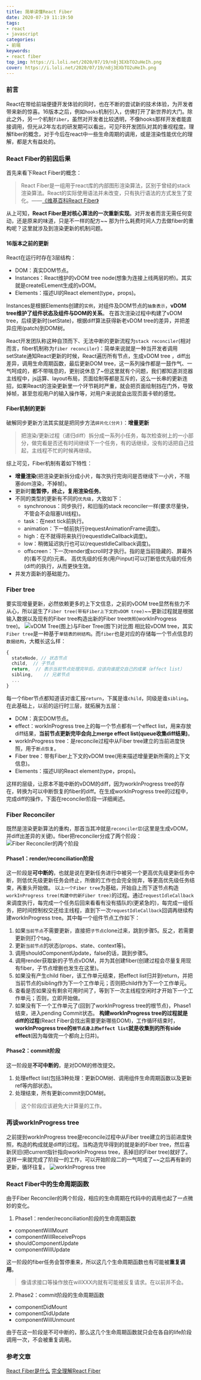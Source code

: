 ```yaml
---
title: 简单读懂React Fiber
date: 2020-07-19 11:19:50
tags:
- react
- javascript
categories:
- 前端
keywords:
- react fiber
top_img: https://i.loli.net/2020/07/19/n8j3EXbTO2uHeIh.png
cover: https://i.loli.net/2020/07/19/n8j3EXbTO2uHeIh.png
---
```


### 前言
React在带给前端便捷开发体验的同时，也在不断的尝试新的技术体验，为开发者带来新的惊喜。16版本之后，例如`hooks`机制引入，仿佛打开了新世界的大门。除此之外，另一个机制`fiber`，虽然对开发者比较透明，不像hooks那样开发者能直接调用，但光从2年左右的研发期可以看出，可见FB开发团队对其的重视程度。理解fiber的概念，对于今后在react中一些生命周期的调用，或是渲染性能优化的理解，都是大有益处的。

### React Fiber的前因后果
首先来看下React Fiber的概念：
> React Fiber是一组用于react库的内部图形渲染算法，区别于曾经的stack渲染算法。React的实际使用语法并未改变，只有执行语法的方式发生了变化。——[《维基百科React Fiber》](https://en.wikipedia.org/wiki/React_Fiber)

从上可知，**React Fiber是对核心算法的一次重新实现**。对开发者而言无需任何变动，还是原来的味道，只是不一样的配方~~
那为什么耗费时间人力去做fiber的重构呢？这里就涉及到渲染更新的机制问题。

#### 16版本之前的更新
React在运行时存在3层结构：
+ DOM：真实DOM节点。
+ Instances：React维护的vDOM tree node(想象为连接上线两层的桥)。其实就是createELement生成的vDOM。
+ Elements：描述UI的React element(type，props)。

Instances是根据Elements创建的`实例`，对组件及DOM节点的`抽象表示`，**vDOM tree维护了组件状态及组件与DOM的关系**。
在首次渲染过程中构建了vDOM tree，后续更新时(setState)，根据diff算法获得新老vDOM tree的差异，并把差异应用(patch)到DOM树。

React开发团队称这种自顶而下、无法中断的更新流程为`stack reconciler`(相对而言，fiber机制称为`fiber reconciler`)：简单来说就是一种当开发者调用setState通知React更新的时候，React遍历所有节点，生成vDOM tree ，diff出差异，调用生命周期函数，最后更新DOM tree，这一系列操作都是一鼓作气、一气呵成的，都不带喘息的，更别说休息了~但这里就有个问题，我们都知道浏览器主线程中，js运算、layout布局，页面绘制等都是互斥的，这么一长串的更新连招，如果React的渲染更新里一个环节耗时严重，就会把页面绘制挡在门外，导致掉帧，甚至忽视用户的输入操作等，对用户来说就会出现页面卡顿的感觉。

#### Fiber机制的更新
破解同步更新方法其实就是把同步方法`碎片化(分片)`：**增量更新**
> 把渲染/更新过程（递归diff）拆分成一系列小任务，每次检查树上的一小部分，做完看是否还有时间继续下一个任务，有的话继续，没有的话把自己挂起，主线程不忙的时候再继续。

综上可见，Fiber机制有着如下特性：
+ **增量渲染**(把渲染更新拆分成小片，每次执行完询问是否继续下一小片，不阻塞dom渲染，不掉帧)。
+ 更新时**能暂停，终止，复用渲染任务**。
+ 不同的类型的更新有不同的`优先级`，大致如下：
  - synchronous：同步执行，和旧版的stack reconciler一样(要求尽量快，不管会不会阻塞UI线程)。
  - task：在next tick前执行。
  - animation：下一帧前执行(requestAnimationFrame调度)。
  - high：在不就得将来执行(requestIdleCallback调度)。
  - low：稍微延迟执行也可以(requestIdleCallback调度)。
  - offscreen：下一次render或scroll时才执行。指的是当前隐藏的、屏幕外的(看不见的)元素。
  高优先级的任务(用户input)可以打断低优先级的任务(diff)的执行，从而更快生效。
+ 并发方面新的基础能力。


### Fiber tree
要实现增量更新，必然依赖更多的上下文信息，之前的vDOM tree显然有些力不从心，所以诞生了`Fiber tree(带有Fiber上下文的vDOM tree)`~~更新过程就是根据输入数据以及现有的Fiber tree构造出新的Fiber tree`快照`(workInProgress tree)。
![vDOM Tree(图上)与Fiber Tree(图下)对比图](https://i.loli.net/2020/07/19/SEUONwlP5CxKXMq.png)
相比较vDOM tree，其实`Fiber tree`是一种基于`单链表的树结构`。而`fiber`也是对应的存储每一个节点信息的`数据结构`，大概长这么样：
```javascript
{
  stateNode, // 状态节点
  child,  // 子节点
  return,  // 表示当前节点处理完毕后，应该向谁提交自己的成果（effect list）
  sibling,    // 兄弟节点
  ...
}
```
每一个fiber节点都知道该对谁汇报`return`，下属是谁`child`，同级是谁`sibling`。在此基础上，以前的运行时三层，就拓展为五层：
+ DOM：真实DOM节点。
+ effect：workInProgress tree上的每一个节点都有一个effect list，用来存放diff结果，**当前节点更新完毕会向上merge effect list(queue收集diff结果)**。
+ workInProgress tree：是reconcile过程中从Fiber tree建立的当前进度快照，用于`断点恢复`。
+ Fiber tree：带有Fiber上下文的vDOM tree(用来描述增量更新所需的上下文信息)。
+ Elements：描述UI的React element(type，props)。

这样的层级，让原本不能中断的vDOM的diff，因为workInProgress tree的存在，转换为可以中断恢复的fiber的diff。在生成workInProgress tree的过程中，完成diff的操作，下面在reconciler阶段一详细阐述。

### Fiber Reconciler
既然是渲染更新算法的重构，那首当其冲就是`reconciler层`(这里是生成vDOM，并diff出差异的关键)。fiber把reconciler分成了两个阶段：
![Fiber Reconciler的两个阶段](https://i.loli.net/2020/07/19/ZTPfzaELsxtXcD2.png)

#### Phase1：render/reconciliation阶段
这一阶段是**可中断的**，也就是说在更新任务进行中被另一个更高优先级更新任务中断，则低优先级更新任务会终止，所做的工作也会完全抛弃，等更高优先级任务结束，再重头开始做。
以`上一个Fiber tree`为基础，开始自上而下逐节点构造`workInProgress tree(构建中的新Fiber tree)`的过程。通过`requestIdleCallback`来调度执行，每完成一个任务后回来看看有没有插队的(更紧急的)，每完成一组任务，把时间控制权交还给主线程，直到下一次`requestIdleCallback`回调再继续构建workInProgress tree。其中每一个组件节点工作如下：
1. 如果`当前节点`不需要更新，直接把`子节点`clone过来，跳到步骤5。反之，若需要更新则打个tag。
2. 更新`当前节点`的状态(props、state、context等)。
3. 调用shouldComponentUpdate，false的话，跳到步骤5。
4. 调用render获取新的子节点vDOM，并为其创建fiber(创建过程会尽量复用现有fiber，子节点增删也发生在这里)。
5. 如果没有产生child fiber，该工作单元结束，把effect list归并到return，并把当前节点的sibling作为下一个工作单元；否则把child作为下一个工作单元。
6. 查看是否如果没有剩余可用时间了，等到下一次主线程空闲时才开始下一个工作单元；否则，立即开始做。
7. 如果没有下一个工作单元了(回到了workInProgress tree的根节点)，Phase1结束，进入pending Commit状态。
**构建workInProgress tree的过程就是diff的过程**(React Fiber会找出需要更新哪些DOM)，工作循环结束时，**workInProgress tree的`根节点身上的effect list`就是收集到的所有side effect**(因为每做完一个都向上归并)。

#### Phase2：commit阶段
这一阶段是**不可中断的**，是对DOM的修改提交。
1. 处理effect list(包括3种处理：更新DOM树、调用组件生命周期函数以及更新ref等内部状态)。
2. 处理结束，所有更新commit到DOM树。

> 这个阶段应该避免大计算量的工作。

### 再谈workInProgress tree
之前提到workInProgress tree是reconcile过程中从Fiber tree建立的当前进度快照，构造的构成就是diff的过程。当构造完毕得到的就是新的Fiber tree，然后喜新厌旧(把current指针指向workInProgress tree，丢掉旧的Fiber tree)就好了。这样一来就完成了阶段一的工作，可以开始阶段二的一气呵成了~~之后再有新的更新，循环往复。
![workInProgress tree](https://i.loli.net/2020/07/19/K6DkqLWVrF1d8nU.png)

### React Fiber中的生命周期函数
由于Fiber Reconciler的两个阶段，相应的生命周期在代码中的调用也起了一点微妙的变化。
1. Phase1：render/reconciliation阶段的生命周期函数
  + componentWillMount
  + componentWillReceiveProps
  + shouldComponentUpdate
  + componentWillUpdate

这一阶段的fiber任务会暂停重来，所以这几个生命周期函数也有可能被**重复调用**。
> 像请求接口等操作放在willXXX内就有可能被反复请求。在以前并不会。

2. Phase2：commit阶段的生命周期函数
  + componentDidMount
  + componentDidUpdate
  + componentWillUnmount

由于在这一阶段是不可中断的，那么这几个生命周期函数就只会在各自的life阶段调用一次，不会被重复调用。

### 参考文章
[React Fiber是什么](https://zhuanlan.zhihu.com/p/26027085)
[完全理解React Fiber](http://www.ayqy.net/blog/dive-into-react-fiber/#articleHeader8)